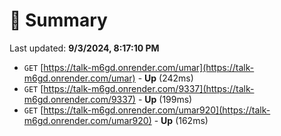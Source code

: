 # 📖 Summary
Last updated: **9/3/2024, 8:17:10 PM**

- `GET` [https://talk-m6gd.onrender.com/umar](https://talk-m6gd.onrender.com/umar) - **Up** (242ms)
- `GET` [https://talk-m6gd.onrender.com/9337](https://talk-m6gd.onrender.com/9337) - **Up** (199ms)
- `GET` [https://talk-m6gd.onrender.com/umar920](https://talk-m6gd.onrender.com/umar920) - **Up** (162ms)
